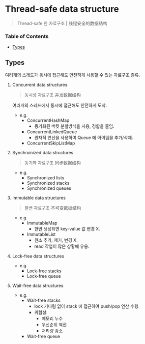 # Thread-safe data structure
> Thread-safe 한 자료구조 | 线程安全的数据结构

### Table of Contents
- [Types](#types)

## Types
여러개의 스레드가 동시에 접근해도 안전하게 사용할 수 있는 자료구조 종류.

1. Concurrent data structures
   > 동시성 자료구조 并发数据结构  

   여러개의 스레드에서 동시에 접근해도 안전하게 도착.
    - e.g.
      - ConcurrentHashMap
        - 동기화된 버킷 분할방식을 사용, 경합을 줄임.
      - ConcurrentLinkedQueue
        - 원자적 연산을 사용하여 Queue 에 아이템을 추가/삭제.
      - ConcurrentSkipListMap 
1. Synchroinized data structures
    > 동기화 자료구조 同步数据结构
    - e.g.
      - Synchronized lists
      - Synchronized stacks
      - Synchronized queues
1. Immutable data structures
    > 불변 자료구조 不可变数据结构
    - e.g.
      - ImmutableMap
        - 한번 생성되면 key-value 값 변경 X.
      - ImmutableList
        - 원소 추가, 제거, 변경 X.
        - read 작업이 많은 상황에 유용.
1. Lock-free data structures
    - e.g.
      - Lock-free stacks
      - Lock-free queue 
1. Wait-free data structures
    - e.g.
      - Wait-free stacks
        - lock 기다림 없이 stack 에 접근하여 push/pop 연산 수행.
        - 위험성:
          - 메모리 누수
          - 우선순위 역전
          - 처리량 감소
      - Wait-free queue
